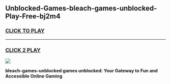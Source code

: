 
## Unblocked-Games-bleach-games-unblocked-Play-Free-bj2m4
<h3>
<a href="https://premium76.site?title=bleach-games-unblocked&ref=23A">CLICK TO PLAY</a></h3>
<hr>

<h3>
<a href="https://premium76.site?title=bleach-games-unblocked&ref=23A">CLICK 2 PLAY</a>
  
</h3>

<a href="https://premium76.site?title=bleach-games-unblocked&ref=23A"><img src="https://clearcache.store/games.png"></a>


**bleach-games-unblocked games unblocked: Your Gateway to Fun and Accessible Online Gaming**
